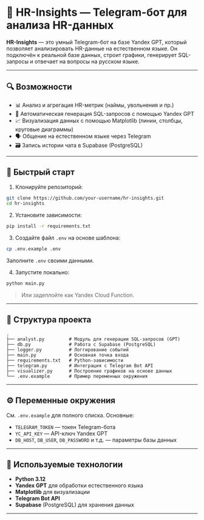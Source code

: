 # 🤖 HR-Insights — Telegram-бот для анализа HR-данных

**HR-Insights** — это умный Telegram-бот на базе Yandex GPT, который позволяет анализировать HR-данные на естественном языке. Он подключён к реальной базе данных, строит графики, генерирует SQL-запросы и отвечает на вопросы на русском языке.

---

## 🔍 Возможности

- 📊 Анализ и агрегация HR-метрик (наймы, увольнения и пр.)
- 🤖 Автоматическая генерация SQL-запросов с помощью Yandex GPT
- 📈 Визуализация данных с помощью Matplotlib (линии, столбцы, круговые диаграммы)
- 🗣 Общение на естественном языке через Telegram
- 🗃 Запись истории чата в Supabase (PostgreSQL)

---

## 🚀 Быстрый старт

1. Клонируйте репозиторий:

```bash
git clone https://github.com/your-username/hr-insights.git
cd hr-insights
```

2. Установите зависимости:

```bash
pip install -r requirements.txt
```

3. Создайте файл `.env` на основе шаблона:

```bash
cp .env.example .env
```

Заполните `.env` своими данными.

4. Запустите локально:

```bash
python main.py
```

> Или задеплойте как Yandex Cloud Function.

---

## 📁 Структура проекта

```
.
├── analyst.py         # Модуль для генерации SQL-запросов (GPT)
├── db.py              # Работа с Supabase (PostgreSQL)
├── logger.py          # Логгирование событий
├── main.py            # Основная точка входа
├── requirements.txt   # Python-зависимости
├── telegram.py        # Интеграция с Telegram Bot API
├── visualizer.py      # Построение графиков на основе данных
└── .env.example       # Пример переменных окружения
```

---

## ⚙️ Переменные окружения

См. `.env.example` для полного списка. Основные:

- `TELEGRAM_TOKEN` — токен Telegram-бота
- `YC_API_KEY` — API-ключ Yandex GPT
- `DB_HOST`, `DB_USER`, `DB_PASSWORD` и т.д. — параметры базы данных

---

## 🧠 Используемые технологии

- **Python 3.12**
- **Yandex GPT** для обработки естественного языка
- **Matplotlib** для визуализации
- **Telegram Bot API**
- **Supabase** (PostgreSQL) для хранения данных

---



